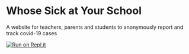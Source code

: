 # Whose Sick at Your School
A website for teachers, parents and students to anonymously report and track covid-19 cases

[![Run on Repl.it](https://repl.it/badge/github/whatsagqoogol/WSAYS)](https://repl.it/github/whatsagqoogol/WSAYS)
